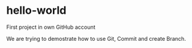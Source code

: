# hello-world
First project in own GitHub account

We are trying to demostrate how to use Git, Commit and create Branch.
